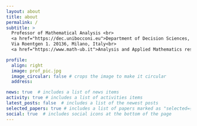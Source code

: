 ```yaml
---
layout: about
title: about
permalink: /
subtitle: >
  Professor of Mathematical Analysis <br>
  <a href="https://dec.unibocconi.eu">Department of Decision Sciences, Bocconi University</a><br>
  Via Roentgen 1. 20136, Milano, Italy<br>
  <a href="https://www.math-ub.it">Analysis and Applied Mathematics research group</a> at Bocconi University

profile:
  align: right
  image: prof_pic.jpg
  image_circular: false # crops the image to make it circular
  address:

news: true  # includes a list of news items
activity: true # includes a list of activities items
latest_posts: false  # includes a list of the newest posts
selected_papers: true # includes a list of papers marked as "selected={true}"
social: true  # includes social icons at the bottom of the page
---
```


<!-- Write your biography here. Tell the world about yourself. Link to your favorite [subreddit](http://reddit.com). You can put a picture in, too. The code is already in, just name your picture `prof_pic.jpg` and put it in the `img/` folder.

Put your address / P.O. box / other info right below your picture. You can also disable any of these elements by editing `profile` property of the YAML header of your `_pages/about.md`. Edit `_bibliography/papers.bib` and Jekyll will render your [publications page](/al-folio/publications/) automatically.

Link to your social media connections, too. This theme is set up to use [Font Awesome icons](http://fortawesome.github.io/Font-Awesome/) and [Academicons](https://jpswalsh.github.io/academicons/), like the ones below. Add your Facebook, Twitter, LinkedIn, Google Scholar, or just disable all of them.-->
